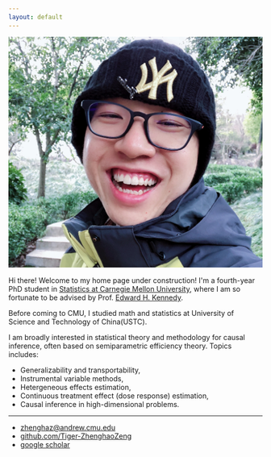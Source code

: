 ```yaml
---
layout: default
---
```



<img class="profile-picture" src="dongshan.jpg">

Hi there! Welcome to my home page under construction! I'm a fourth-year PhD student in [Statistics at Carnegie Mellon University](http://stat.cmu.edu/), where I am so fortunate to be advised by Prof. [Edward H. Kennedy](https://www.ehkennedy.com/).

Before coming to CMU, I studied math and statistics at University of Science and Technology of China(USTC).

I am broadly interested in statistical theory and methodology for causal inference, often based on semiparametric efficiency theory. Topics includes:
* Generalizability and transportability,
* Instrumental variable methods,
* Hetergeneous effects estimation,
* Continuous treatment effect (dose response) estimation,
* Causal inference in high-dimensional problems.

---

* [zhenghaz@andrew.cmu.edu](mailto:zhenghaz@andrew.cmu.edu)
* [github.com/Tiger-ZhenghaoZeng](https://github.com/Tiger-ZhenghaoZeng)
* [google scholar](https://scholar.google.com/citations?user=Lx5Kh6AAAAAJ&hl=en)


